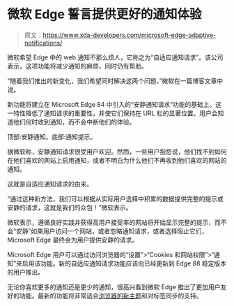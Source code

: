 # 微软 Edge 誓言提供更好的通知体验

> 原文：<https://www.xda-developers.com/microsoft-edge-adaptive-notifications/>

微软希望 Edge 中的 web 通知不那么烦人，它称之为“自适应通知请求”。该公司表示，这项功能将减少通知的麻烦，同时仍有帮助。

“随着我们推出的新变化，我们希望同时解决这两个问题，”微软在一篇博客文章中说。

新功能将建立在 Microsoft Edge 84 中引入的“安静通知请求”功能的基础上。这一特性降低了通知请求的重要性，并使它们保持在 URL 栏的显著位置。用户会知道他们何时收到通知，而不会中断他们的体验。

顶部:安静通知。底部:通知提示。

据微软称，安静通知请求很受用户欢迎。然而，一些用户抱怨说，他们找不到如何在他们喜欢的网站上启用通知，或者不明白为什么他们不再收到他们喜欢的网站的通知。

这就是自适应通知请求的由来。

“通过这种新方法，我们可以根据从实际用户选择中积累的数据提供完整的提示或安静的请求，这就是我们的众包！”微软表示。

微软表示，遵循良好实践并获得高用户接受率的网站将开始显示完整的提示，而不会“安静”如果用户访问一个网站，或者忽略通知请求，或者选择阻止它们，Microsoft Edge 最终会为用户提供安静的请求。

Microsoft Edge 用户可以通过访问浏览器的“设置”>“Cookies 和网站权限”>“通知”来启用该功能。新的自适应通知请求功能应该向已经更新到 Edge 88 稳定版本的用户推出。

无论你喜欢更多的通知还是更少的通知，很高兴看到微软 Edge 推出了更加用户友好的功能。最新的功能将非常适合[浏览器的新主题](https://www.xda-developers.com/microsoft-edge-themes-password-generator-features/)和对标签同步的支持。